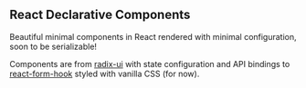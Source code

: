 ## React Declarative Components

Beautiful minimal components in React rendered with minimal configuration, soon to be serializable! 

Components are from [radix-ui](https://www.radix-ui.com/) with state configuration and API bindings to [react-form-hook](https://react-hook-form.com/get-started) styled with vanilla CSS (for now).
